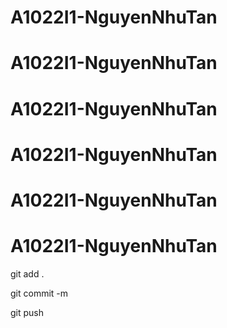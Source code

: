 # A1022I1-NguyenNhuTan
# A1022I1-NguyenNhuTan
# A1022I1-NguyenNhuTan
# A1022I1-NguyenNhuTan
# A1022I1-NguyenNhuTan
# A1022I1-NguyenNhuTan


git add .

git commit -m <tin nhan>

git push